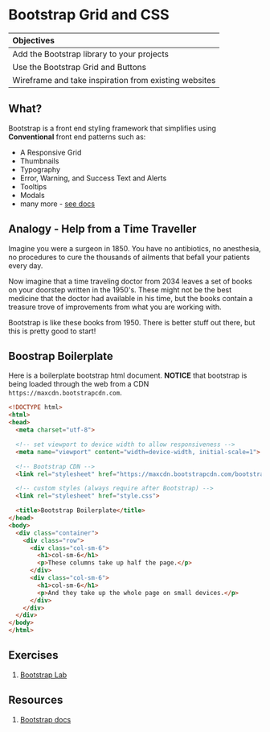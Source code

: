 # Bootstrap Grid and CSS
| Objectives |
| :--- |
| Add the Bootstrap library to your projects |
| Use the Bootstrap Grid and Buttons |
| Wireframe and take inspiration from existing websites |

## What?

Bootstrap is a front end styling framework that simplifies using **Conventional** front end patterns such as:

* A Responsive Grid
* Thumbnails
* Typography
* Error, Warning, and Success Text and Alerts
* Tooltips
* Modals
* many more - [see docs](http://getbootstrap.com/css/)

## Analogy - Help from a Time Traveller

Imagine you were a surgeon in 1850. You have no antibiotics, no anesthesia, no procedures to cure the thousands of ailments that befall your patients every day.

Now imagine that a time traveling doctor from 2034 leaves a set of books on your doorstep written in the 1950's. These might not be the best medicine that the doctor had available in his time, but the books contain a treasure trove of improvements from what you are working with.

Bootstrap is like these books from 1950. There is better stuff out there, but this is pretty good to start!

## Boostrap Boilerplate

Here is a boilerplate bootstrap html document. **NOTICE** that bootstrap is being loaded through the web from a CDN `https://maxcdn.bootstrapcdn.com`.

```html
<!DOCTYPE html>
<html>
<head>
  <meta charset="utf-8">

  <!-- set viewport to device width to allow responsiveness -->
  <meta name="viewport" content="width=device-width, initial-scale=1">

  <!-- Bootstrap CDN -->
  <link rel="stylesheet" href="https://maxcdn.bootstrapcdn.com/bootstrap/3.3.6/css/bootstrap.min.css">

  <!-- custom styles (always require after Bootstrap) -->
  <link rel="stylesheet" href="style.css">

  <title>Bootstrap Boilerplate</title>
</head>
<body>
  <div class="container">
    <div class="row">
      <div class="col-sm-6">
        <h1>col-sm-6</h1>
        <p>These columns take up half the page.</p>
      </div>
      <div class="col-sm-6">
        <h1>col-sm-6</h1>
        <p>And they take up the whole page on small devices.</p>
      </div>
    </div>
  </div>
</body>
</html>
```

## Exercises
1. [Bootstrap Lab](https://github.com/sf-wdi-27-28/bootstrap-boilerplate)

## Resources
1. [Bootstrap docs](http://getbootstrap.com/)
